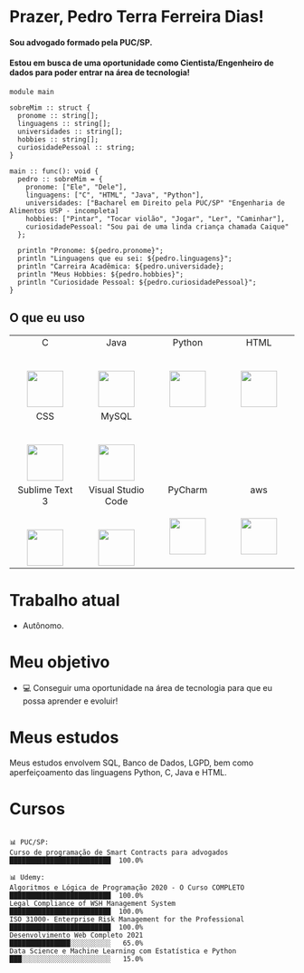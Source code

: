 # Prazer, Pedro Terra Ferreira Dias!

#### Sou advogado formado pela PUC/SP.
#### Estou em busca de uma oportunidade como Cientista/Engenheiro de dados para poder entrar na área de tecnologia!

```pedro
module main

sobreMim :: struct {
  pronome :: string[];
  linguagens :: string[];
  universidades :: string[];
  hobbies :: string[];
  curiosidadePessoal :: string;
}

main :: func(): void {
  pedro :: sobreMim = {
    pronome: ["Ele", "Dele"],
    linguagens: ["C", "HTML", "Java", "Python"],
    universidades: ["Bacharel em Direito pela PUC/SP" "Engenharia de Alimentos USP - incompleta]
    hobbies: ["Pintar", "Tocar violão", "Jogar", "Ler", "Caminhar"],
    curiosidadePessoal: "Sou pai de uma linda criança chamada Caique"
  };

  println "Pronome: ${pedro.pronome}";
  println "Linguagens que eu sei: ${pedro.linguagens}";
  println "Carreira Acadêmica: ${pedro.universidade};
  println "Meus Hobbies: ${pedro.hobbies}";
  println "Curiosidade Pessoal: ${pedro.curiosidadePessoal}";
}
```

## O que eu uso

<table>
  <tbody>
    <tr valign="top">
      <td width="25%" align="center">
        <span>C</span><br><br><br>
        <a href="http://github.com/pedroterrafdias/linguagem_C">
        <img height="64px" src="https://cdn.svgporn.com/logos/c.svg">
        </a>        
      </td>
      <td width="25%" align="center">
        <span>Java</span><br><br><br>
        <a href="https://github.com/pedroterrafdias/linguagem_java">
        <img height="64px" src="https://cdn.svgporn.com/logos/java.svg">
        </a>
      </td>
      <td width="25%" align="center">
        <span>Python</span><br><br><br>
        <a href="https://github.com/pedroterrafdias/jogo_em_python/blob/main/jogo.py">
        <img height="64px" src="https://cdn.svgporn.com/logos/python.svg">
        </a>
      </td>            
      <td width="25%" align="center">
        <span>HTML</span><br><br><br>
        <a href="https://github.com/pedroterrafdias/site_noticias">
        <img height="64px" src="https://cdn.svgporn.com/logos/html-5.svg">
        </a>
      </td>   
      </tr>    
      <td width="25%" align="center">
        <span>CSS</span><br><br><br>
        <a href="https://github.com/pedroterrafdias/site_noticias">
        <img height="64px" src="https://cdn.svgporn.com/logos/css-3.svg">
        </a>
      </td>  
      <td width="25%" align="center">
        <span>MySQL</span><br><br><br>
        <a href="https://github.com/pedroterrafdias/SQL">
        <img height="64px" src="https://cdn.svgporn.com/logos/mysql.svg">
        </a>
     </td>
      </tr>     
     <tr valign="top">
      <td width="25%" align="center">
        <span>Sublime Text 3</span><br><br><br>
        <img height="64px" src="https://cdn.worldvectorlogo.com/logos/sublime-text.svg">
      </td>
     <td width="25%" align="center">
       <span>Visual Studio Code</span><br><br><br>
        <img height="64px" src="https://cdn.svgporn.com/logos/visual-studio-code.svg">
      </td>
     <td width="25%" align="center">
        <span>PyCharm</span><br><br><br>
        <img height="64px" src="https://cdn.svgporn.com/logos/pycharm.svg">
     </td>
     <td width="25%" align="center">
        <span>aws</span><br><br><br>
        <img height="64px" src="https://cdn.svgporn.com/logos/aws.svg">
     </td>
    </tr>
  </tbody>
</table>


# Trabalho atual

- Autônomo.


# Meu objetivo

- 💻 Conseguir uma oportunidade na área de tecnologia para que eu possa aprender e evoluir!


# Meus estudos

Meus estudos envolvem SQL, Banco de Dados, LGPD, bem como aperfeiçoamento das linguagens Python, C, Java e HTML.


# Cursos 
```text

📊 PUC/SP: 
Curso de programação de Smart Contracts para advogados       █████████████████████████  100.0% 

📊 Udemy: 
Algoritmos e Lógica de Programação 2020 - O Curso COMPLETO   █████████████████████████  100.0%
Legal Compliance of WSH Management System                    █████████████████████████  100.0%
ISO 31000- Enterprise Risk Management for the Professional   █████████████████████████  100.0%
Desenvolvimento Web Completo 2021                            ███████████████░░░░░░░░░░   65.0%
Data Science e Machine Learning com Estatística e Python     ███░░░░░░░░░░░░░░░░░░░░░░   15.0%


